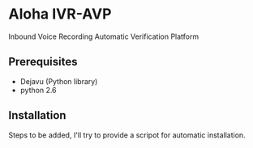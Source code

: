 Aloha IVR-AVP
===================
Inbound Voice Recording Automatic Verification Platform

Prerequisites
-----------
- Dejavu (Python library)
- python 2.6

Installation
-----------
Steps to be added, I'll try to provide a scripot for automatic installation.